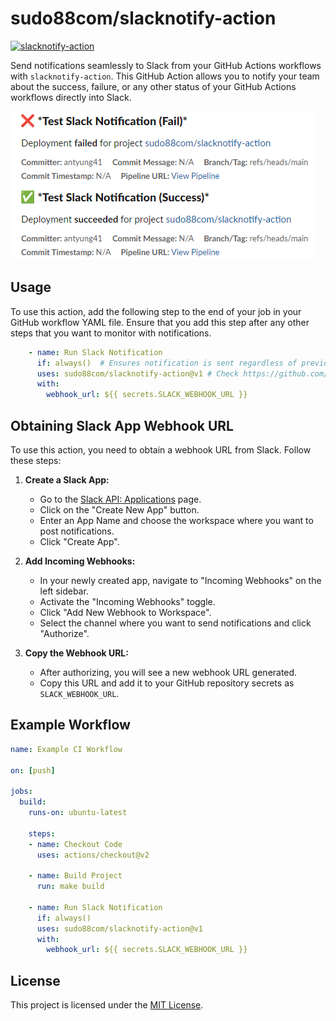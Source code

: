 # sudo88com/slacknotify-action

[![slacknotify-action](https://img.shields.io/github/v/release/sudo88com/slacknotify-action.svg)](https://github.com/sudo88com/slacknotify-action/releases)

Send notifications seamlessly to Slack from your GitHub Actions workflows with `slacknotify-action`. This GitHub Action allows you to notify your team about the success, failure, or any other status of your GitHub Actions workflows directly into Slack.

![Screenshot](./img/screen1.png)

## Usage

To use this action, add the following step to the end of your job in your GitHub workflow YAML file. Ensure that you add this step after any other steps that you want to monitor with notifications.

```yaml
    - name: Run Slack Notification
      if: always()  # Ensures notification is sent regardless of previous step success or failure
      uses: sudo88com/slacknotify-action@v1 # Check https://github.com/sudo88com/slacknotify-action/releases for latest release
      with:
        webhook_url: ${{ secrets.SLACK_WEBHOOK_URL }}
```

## Obtaining Slack App Webhook URL

To use this action, you need to obtain a webhook URL from Slack. Follow these steps:

1. **Create a Slack App:**
   - Go to the [Slack API: Applications](https://api.slack.com/apps) page.
   - Click on the "Create New App" button.
   - Enter an App Name and choose the workspace where you want to post notifications.
   - Click "Create App".

2. **Add Incoming Webhooks:**
   - In your newly created app, navigate to "Incoming Webhooks" on the left sidebar.
   - Activate the "Incoming Webhooks" toggle.
   - Click "Add New Webhook to Workspace".
   - Select the channel where you want to send notifications and click "Authorize".

3. **Copy the Webhook URL:**
   - After authorizing, you will see a new webhook URL generated.
   - Copy this URL and add it to your GitHub repository secrets as `SLACK_WEBHOOK_URL`.

## Example Workflow

```yaml
name: Example CI Workflow

on: [push]

jobs:
  build:
    runs-on: ubuntu-latest

    steps:
    - name: Checkout Code
      uses: actions/checkout@v2

    - name: Build Project
      run: make build

    - name: Run Slack Notification
      if: always()
      uses: sudo88com/slacknotify-action@v1
      with:
        webhook_url: ${{ secrets.SLACK_WEBHOOK_URL }}
```

## License

This project is licensed under the [MIT License](./LICENSE).
